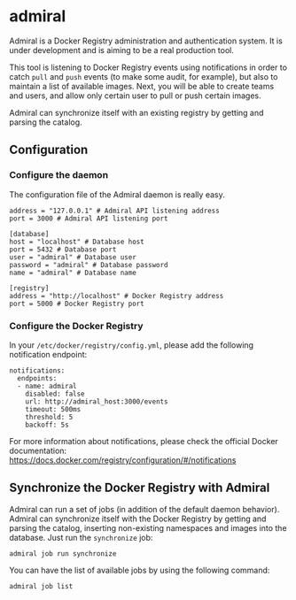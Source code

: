 # admiral
Admiral is a Docker Registry administration and authentication system. It is under development and is aiming to be a real production tool.

This tool is listening to Docker Registry events using notifications in order to catch `pull` and `push` events (to make some audit, for example), but also to maintain a list of available images. Next, you will be able to create teams and users, and allow only certain user to pull or push certain images.

Admiral can synchronize itself with an existing registry by getting and parsing the catalog.

## Configuration
### Configure the daemon
The configuration file of the Admiral daemon is really easy.

```
address = "127.0.0.1" # Admiral API listening address
port = 3000 # Admiral API listening port

[database]
host = "localhost" # Database host
port = 5432 # Database port
user = "admiral" # Database user
password = "admiral" # Database password
name = "admiral" # Database name

[registry]
address = "http://localhost" # Docker Registry address
port = 5000 # Docker Registry port
```

### Configure the Docker Registry
In your `/etc/docker/registry/config.yml`, please add the following notification endpoint:

```
notifications:
  endpoints:
  - name: admiral
    disabled: false
    url: http://admiral_host:3000/events
    timeout: 500ms
    threshold: 5
    backoff: 5s
```

For more information about notifications, please check the official Docker documentation: https://docs.docker.com/registry/configuration/#/notifications

## Synchronize the Docker Registry with Admiral

Admiral can run a set of jobs (in addition of the default daemon behavior). Admiral can synchronize itself with the Docker Registry by getting and parsing the catalog, inserting non-existing namespaces and images into the database. Just run the `synchronize` job:

```
admiral job run synchronize
```

You can have the list of available jobs by using the following command:

```
admiral job list
```
